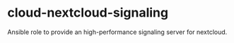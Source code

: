 # cloud-nextcloud-signaling

Ansible role to provide an high-performance signaling server for nextcloud.